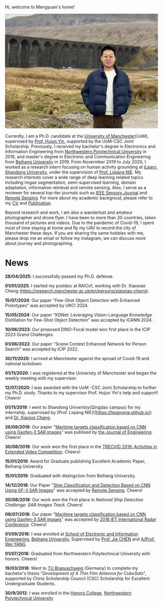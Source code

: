 Hi, welcome to Mengyuan's home!

![](/images/photo.jpg)


Currently, I am a Ph.D. candidate at the [University of Manchester](https://www.manchester.ac.uk/)(UoM), supervised by [Prof. Hujun Yin](Thttps://personalpages.manchester.ac.uk/staff/hujun.yin/), supported by the UoM-CSC Joint Scholarship. Previously, I received my bachelor's degree in Electronics and Information Engineering from [Northwestern Polytechnical University](https://en.nwpu.edu.cn/) in 2016, and master's degree in Electronic and Communication Engineering from [Beihang University](https://ev.buaa.edu.cn/) in 2019. From Novermber 2019 to July 2020, I worked as a research intern focusing on human activity grounding at [iLearn](https://ilearn.qd.sdu.edu.cn/), [Shandong University](https://en.sdu.edu.cn/), under the supervision of [Prof. Liqiang NIE](https://liqiangnie.github.io/). My research interests cover a wide range of deep learning related topics including imgae segmentation, semi-supervised learning, domain adaptation, information retrieval and remote sensing. Also, I serve as a reviewer for several top-tier journals such as [IEEE Sensors Journal](https://ieeexplore.ieee.org/xpl/RecentIssue.jsp?punumber=7361) and [Remote Sensing](https://www.mdpi.com/journal/remotesensing). For more about my academic backgroud, please refer to my [CV](https://academicpages.github.io/cv/) and [Publication](https://academicpages.github.io/publications/).  

Beyond research and work, I am also a wanderlust and amateur photographer and drone flyer. I have been to more than 20 countries, taken thousand of pictures and videos. Due to the pandemic of Covid-19, I spent most of time staying at home and fly my UAV to record the city of Manchester these days. If you are sharing the same hobbies with me, please drop me an email or follow my instagram, we can discuss more about journey and photographing.  




News
========

**28/04/2025**: I successfully passed my Ph.D. defense.

**01/01/2025**: I started my postdoc at RAICo1, working with Dr. Xiaoxiao Cheng (https://research.manchester.ac.uk/en/persons/xiaoxiao-cheng). 

**15/07/2024**: Our paper "Few-Shot Object Detection with Enhanced Prototypes" was accepted by UKCI 2024.

**15/05/2024**: Our paper "KDNet: Leveraging Vision-Language Knowledge Distillation for Few-Shot Object Detection" was accepted by ICANN 2024.

**10/06/2023**: Our proposed DINO-Focal model won first place in the ICIP 2023 Grand Challenges.

**01/06/2022**: Our paper "Scene Context Enhanced Network for Person Search" was accepted by ICIP 2022.

**30/11/2020**: I arrived at Manchester against the spread of Covid-19 and national lockdown.

**01/11/2020**: I was registered at the Univeristy of Manchester and began the weekly meeting with my supervisor.

**12/07/2020**: I was awarded with the UoM -CSC Joint Scholarship to further my Ph.D. study. Thanks to my supervisor Prof. Hujun Yin's help and support! Cheers!

**01/11/2019**: I went to Shandong Univeristy(Qingdao campus) for my internship, supervised by [Prof. Liqiang NIE]((https://liqiangnie.github.io/) and [Dr. Xiaojun Chang](https://www.xiaojun.ai/).

**26/09/2019**: Our paper "[Maritime targets classification based on CNN using Gaofen-3 SAR images](https://ieeexplore.ieee.org/stamp/stamp.jsp?arnumber=8916017)" was publised by [the Journal of Engineering](https://digital-library.theiet.org/content/journals/joe). Cheers!

**30/08/2019**: Our work won the first place in the [TRECVID 2019: Activities in Extended Video Competition](https://www-nlpir.nist.gov/projects/tvpubs/tv19.papers/mmvg-Informedia.pdf). Cheers!

**15/01/2019**: Award for Graduate publishing Excellent Academic Paper, Beihang University.

**15/01/2019**: Graduated with distingction from Beihang University.

**14/12/2018**: Our Paper "[Ship Classification and Detection Based on CNN Using GF-3 SAR Images](https://www.mdpi.com/2072-4292/10/12/2043)" was accepted by [Remote Sensing](https://www.mdpi.com/journal/remotesensing). Cheers!

**30/08/2018**: Our work won the First place in *National Ship Detection Challenge: SAR Images Track*. Cheers!

**08/07/2018**: Our paper "[Maritime targets classification based on CNN using Gaofen-3 SAR images](https://ieeexplore.ieee.org/stamp/stamp.jsp?arnumber=8916017)" was accepted by [2018 IET International Radar Conference](http://www.ietradar.org/2018/welcome.asp). Cheers!

**01/09/2016**: I was enrolled at [School of Electronic and Information Engineering](http://www.ee.buaa.edu.cn/), [Beihang University](https://ev.buaa.edu.cn/), Supervised by [Prof. Jie CHEN](http://www.ee.buaa.edu.cn/info/1040/1175.htm) and [A/Prof. Wei YANG](http://www.ee.buaa.edu.cn/info/1040/1118.htm)

**01/07/2016**: Graduated from Northwestern Polytechnical University with honors. Cheers!

**19/03/2016**: Went to [TU Branuschweig](https://www.tu-braunschweig.de/) (Germany) to complete my bachelor's thesis "*Development of A Thin Film Antenna for CubeSats*", supported by China Scholarship Council (CSC) Scholarship for Excellent Undergraduate Students.

**30/9/2012**: I was enrolled in the [Honors College](https://honors.nwpu.edu.cn/IndexEnglish.htm), [Northwestern Polytechnical University](https://en.nwpu.edu.cn/)




